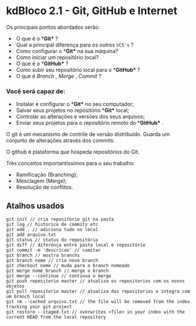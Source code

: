 # kdBloco 2.1 - Git, GitHub e Internet

  Os principais pontos abordados serão:

- ​      O que é o                         ***Git\***                    ?    
- ​      Qual a principal diferença para os outros  `VCS's`      ?    
- ​      Como configurar o                         ***Git\***                     na sua máquina?    
- ​      Como iniciar um repositório local?    
- ​      O que é o                         ***GitHub\***                    ?    
- ​      Como subir seu repositório local para o                         ***GitHub\***                    ?    
- ​      O que é               *Branch*            ,               *Merge*            ,               *Commit*            ?    

###   Você será capaz de:

- ​      Instalar e configurar o                         ***Git\***                     no seu computador;    
- ​      Salvar seus projetos no repositório                         ***Git\***                     local;    
- ​      Controlar as alterações e versões dos seus arquivos;    
- ​      Enviar seus projetos para o repositório remoto do                         ***GitHub\***                    .    

O git é um mecanismo de contrile de versão distribuído. Guarda um conjunto de alterações através dos commits.

O github é plataforma que hospeda repositórios do Git.

Três conceitos importantíssimos para o seu trabalho:

- ​      Ramificação (Branching);    
- ​      Mesclagem (Merge);    
- ​      Resolução de conflitos.

## Atalhos usados

``` 
git init // cria repositório git na pasta
git log // historico de commits etc
git add . // adiciona tudo no local
git add arquivo.txt
git status // status do repositório
git diff // diferença entre pasta local e repositório
git commit -m 'descricao' // comitar
git branch // mostra branchs
git branch nome // cria novo branch
git checkout nome // muda para o branch nomeado
git merge nome_branch // merge o branch
git merge --continue // continua o merge
git push repositorio master // atualiza os repositorios com os novos objetos
git pull repositorio master // atualiza dos repositorios e integra com um branch local
git rm --cached arquivo.txt // the file will be removed from the index tracking your git project
git restore --staged.txt // overwrites <file> in your index with the current HEAD from the local repository
```

